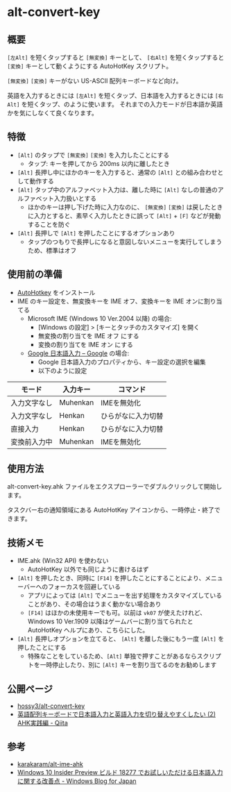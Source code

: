 # alt-convert-key

## 概要

`[左Alt]` を短くタップすると `[無変換]` キーとして、 `[右Alt]` を短くタップすると `[変換]` キーとして動くようにする AutoHotKey スクリプト。

 `[無変換]` `[変換]` キーがない US-ASCII 配列キーボードなど向け。

英語を入力するときには `[左Alt]` を短くタップ、日本語を入力するときには `[右Alt]` を短くタップ、のように使います。
それまでの入力モードが日本語か英語かを気にしなくて良くなります。


## 特徴

* `[Alt]` のタップで `[無変換]` `[変換]` を入力したことにする
  * タップ: キーを押してから 200ms 以内に離したとき
* `[Alt]` 長押し中にほかのキーを入力すると、通常の `[Alt]` との組み合わせとして動作する
* `[Alt]` タップ中のアルファベット入力は、離した時に `[Alt]` なしの普通のアルファベット入力扱いとする
  * ほかのキーは押し下げた時に入力なのに、 `[無変換]` `[変換]` は戻したときに入力とすると、素早く入力したときに誤って `[Alt]` + `[F]` などが発動することを防ぐ
* `[Alt]` 長押しで `[Alt]` を押したことにするオプションあり
  * タップのつもりで長押しになると意図しないメニューを実行してしまうため、標準はオフ


## 使用前の準備

* [AutoHotkey](https://www.autohotkey.com/) をインストール
* IME のキー設定を、無変換キーを IME オフ、変換キーを IME オンに割り当てる
  * Microsoft IME (Windows 10 Ver.2004 以降) の場合:
    * [Windows の設定] > [キーとタッチのカスタマイズ] を開く
    * 無変換の割り当てを IME オフ にする
    * 変換の割り当てを IME オン にする
  * [Google 日本語入力 – Google](https://www.google.co.jp/ime/) の場合: 
    * Google 日本語入力のプロパティから、キー設定の選択を編集
    * 以下のように設定

|モード|入力キー|コマンド|
|----|----|----|
|入力文字なし|Muhenkan|IMEを無効化|
|入力文字なし|Henkan|ひらがなに入力切替|
|直接入力|Henkan|ひらがなに入力切替|
|変換前入力中|Muhenkan|IMEを無効化|


## 使用方法

alt-convert-key.ahk ファイルをエクスプローラーでダブルクリックして開始します。

タスクバー右の通知領域にある AutoHotKey アイコンから、一時停止・終了できます。


## 技術メモ

* IME.ahk (Win32 API) を使わない
  * AutoHotKey 以外でも同じように書けるはず
* `[Alt]` を押したとき、同時に `[F14]` を押したことにすることにより、メニューバーへのフォーカスを回避している
  * アプリによっては `[Alt]` でメニューを出す処理をカスタマイズしていることがあり、その場合はうまく動かない場合あり
  * `[F14]` はほかの未使用キーでも可。以前は `vk07` が使えたけれど、Windows 10 Ver.1909 以降はゲームバーに割り当てられたと AutoHotKey ヘルプにあり、こちらにした。
* `[Alt]` 長押しオプションを立てると、 `[Alt]` を離した後にもう一度 `[Alt]` を押したことにする
  * 特殊なことをしているため、`[Alt]` 単独で押すことがあるならスクリプトを一時停止したり、別に `[Alt]`  キーを割り当てるのをお勧めします


## 公開ページ

* [hossy3/alt\-convert\-key](https://github.com/hossy3/alt-convert-key)
* [英語配列キーボードで日本語入力と英語入力を切り替えやすくしたい \(2\) AHK実践編 \- Qiita](https://qiita.com/hossie/items/7984159bd53de63e0e9b)


## 参考

* [karakaram/alt\-ime\-ahk](https://github.com/karakaram/alt-ime-ahk)
* [Windows 10 Insider Preview ビルド 18277 でお試しいただける日本語入力に関する改善点 \- Windows Blog for Japan](https://blogs.windows.com/japan/2018/11/08/windows-10-insider-preview-build-18277-japanese-input/)
